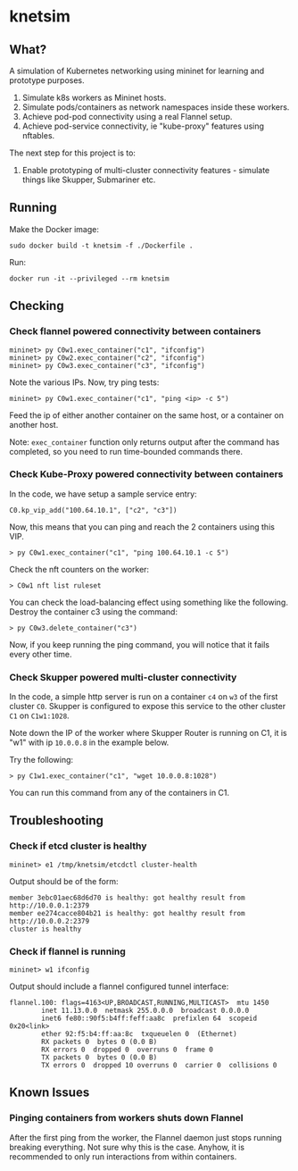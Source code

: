 # knetsim

## What?

A simulation of Kubernetes networking using mininet for learning and prototype purposes.

1. Simulate k8s workers as Mininet hosts.
2. Simulate pods/containers as network namespaces inside these workers.
3. Achieve pod-pod connectivity using a real Flannel setup.
4. Achieve pod-service connectivity, ie "kube-proxy" features using nftables.

The next step for this project is to:

1. Enable prototyping of multi-cluster connectivity features - simulate things like Skupper, Submariner etc.

## Running

Make the Docker image:
```
sudo docker build -t knetsim -f ./Dockerfile .
```

Run:
```
docker run -it --privileged --rm knetsim
```

## Checking

### Check flannel powered connectivity between containers

```
mininet> py C0w1.exec_container("c1", "ifconfig")
mininet> py C0w2.exec_container("c2", "ifconfig")
mininet> py C0w3.exec_container("c3", "ifconfig")
```

Note the various IPs. Now, try ping tests:

```
mininet> py C0w1.exec_container("c1", "ping <ip> -c 5")
```
Feed the ip of either another container on the same host, or a container on another host.

Note: `exec_container` function only returns output after the command has completed, so you need to run time-bounded commands there.

### Check Kube-Proxy powered connectivity between containers

In the code, we have setup a sample service entry:
```
C0.kp_vip_add("100.64.10.1", ["c2", "c3"])
```

Now, this means that you can ping and reach the 2 containers using this VIP.

```
> py C0w1.exec_container("c1", "ping 100.64.10.1 -c 5")
```

Check the nft counters on the worker:
```
> C0w1 nft list ruleset
```

You can check the load-balancing effect using something like the following. Destroy the container c3 using the command:
```
> py C0w3.delete_container("c3")
```
Now, if you keep running the ping command, you will notice that it fails every other time.

### Check Skupper powered multi-cluster connectivity

In the code, a simple http server is run on a container `c4` on `w3` of the first cluster `C0`. Skupper is configured to expose this service to the other cluster `C1` on `C1w1:1028`.

Note down the IP of the worker where Skupper Router is running on C1, it is "w1" with ip `10.0.0.8` in the example below.

Try the following:
```
> py C1w1.exec_container("c1", "wget 10.0.0.8:1028")
```
You can run this command from any of the containers in C1.

## Troubleshooting

### Check if etcd cluster is healthy

```
mininet> e1 /tmp/knetsim/etcdctl cluster-health
```

Output should be of the form:
```
member 3ebc01aec68d6d70 is healthy: got healthy result from http://10.0.0.1:2379
member ee274cacce804b21 is healthy: got healthy result from http://10.0.0.2:2379
cluster is healthy
```

### Check if flannel is running

```
mininet> w1 ifconfig
```

Output should include a flannel configured tunnel interface:
```
flannel.100: flags=4163<UP,BROADCAST,RUNNING,MULTICAST>  mtu 1450
        inet 11.13.0.0  netmask 255.0.0.0  broadcast 0.0.0.0
        inet6 fe80::90f5:b4ff:feff:aa8c  prefixlen 64  scopeid 0x20<link>
        ether 92:f5:b4:ff:aa:8c  txqueuelen 0  (Ethernet)
        RX packets 0  bytes 0 (0.0 B)
        RX errors 0  dropped 0  overruns 0  frame 0
        TX packets 0  bytes 0 (0.0 B)
        TX errors 0  dropped 10 overruns 0  carrier 0  collisions 0
```

## Known Issues

### Pinging containers from workers shuts down Flannel

After the first ping from the worker, the Flannel daemon just stops running breaking everything. Not sure why this is the case. Anyhow, it is recommended to only run interactions from within containers.
